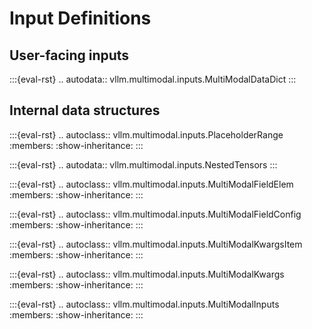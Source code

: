 # Input Definitions

## User-facing inputs

:::{eval-rst}
.. autodata:: vllm.multimodal.inputs.MultiModalDataDict
:::

## Internal data structures

:::{eval-rst}
.. autoclass:: vllm.multimodal.inputs.PlaceholderRange
    :members:
    :show-inheritance:
:::

:::{eval-rst}
.. autodata:: vllm.multimodal.inputs.NestedTensors
:::

:::{eval-rst}
.. autoclass:: vllm.multimodal.inputs.MultiModalFieldElem
    :members:
    :show-inheritance:
:::

:::{eval-rst}
.. autoclass:: vllm.multimodal.inputs.MultiModalFieldConfig
    :members:
    :show-inheritance:
:::

:::{eval-rst}
.. autoclass:: vllm.multimodal.inputs.MultiModalKwargsItem
    :members:
    :show-inheritance:
:::

:::{eval-rst}
.. autoclass:: vllm.multimodal.inputs.MultiModalKwargs
    :members:
    :show-inheritance:
:::

:::{eval-rst}
.. autoclass:: vllm.multimodal.inputs.MultiModalInputs
    :members:
    :show-inheritance:
:::
